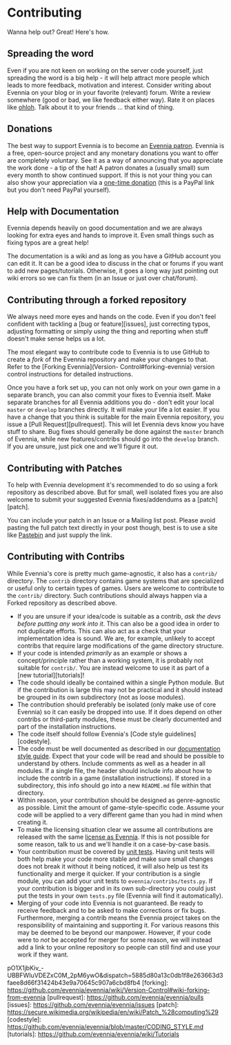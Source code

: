 # Contributing


Wanna help out? Great! Here's how.

## Spreading the word

Even if you are not keen on working on the server code yourself, just spreading the word is a big
help - it will help attract more people which leads to more feedback, motivation and interest.
Consider writing about Evennia on your blog or in your favorite (relevant) forum. Write a review
somewhere (good or bad, we like feedback either way). Rate it on places like [ohloh][ohloh]. Talk
about it to your friends ... that kind of thing.

## Donations

The best way to support Evennia is to become an [Evennia patron][patron]. Evennia is a free,
open-source project and any monetary donations you want to offer are completely voluntary. See it as
a way of announcing that you appreciate the work done - a tip of the hat! A patron donates a
(usually small) sum every month to show continued support.  If this is not your thing you can also
show your appreciation via a [one-time donation][donate] (this is a PayPal link but you don't need
PayPal yourself).

## Help with Documentation

Evennia depends heavily on good documentation and we are always looking for extra eyes and hands to
improve it. Even small things such as fixing typos are a great help!

The documentation is a wiki and as long as you have a GitHub account you can edit it. It can be a
good idea to discuss in the chat or forums if you want to add new pages/tutorials. Otherwise, it
goes a long way just pointing out wiki errors so we can fix them (in an Issue or just over
chat/forum).

## Contributing through a forked repository

We always need more eyes and hands on the code. Even if you don't feel confident with tackling a
[bug or feature][issues], just correcting typos, adjusting formatting or simply *using* the thing
and reporting when stuff doesn't make sense helps us a lot.

The most elegant way to contribute code to Evennia is to use GitHub to create a *fork* of the
Evennia repository and make your changes to that. Refer to the [Forking Evennia](Version-
Control#forking-evennia) version
control instructions for detailed instructions.

Once you have a fork set up, you can not only work on your own game in a separate branch, you can
also commit your fixes to Evennia itself. Make separate branches for all Evennia additions you do -
don't edit your local `master` or `develop` branches directly. It will make your life a lot easier.
If you have a change that you think is suitable for the main Evennia repository, you issue a [Pull
Request][pullrequest]. This will let Evennia devs know you have stuff to share. Bug fixes should
generally be done against the `master` branch of Evennia, while new features/contribs should go into
the `develop` branch. If you are unsure, just pick one and we'll figure it out.
 
## Contributing with Patches

To help with Evennia development it's recommended to do so using a fork repository as described
above. But for small, well isolated fixes you are also welcome to submit your suggested Evennia
fixes/addendums as a [patch][patch].

You can include your patch in an Issue or a Mailing list post. Please avoid pasting the full patch
text directly in your post though, best is to use a site like [Pastebin](http://pastebin.com/) and
just supply the link.

## Contributing with Contribs

While Evennia's core is pretty much game-agnostic, it also has a `contrib/` directory. The `contrib`
directory contains game systems that are specialized or useful only to certain types of games. Users
are welcome to contribute to the `contrib/` directory. Such contributions should always happen via a
Forked repository as described above.

* If you are unsure if your idea/code is suitable as a contrib, *ask the devs before putting any
work into it*. This can also be a good idea in order to not duplicate efforts. This can also act as
a check that your implementation idea is sound. We are, for example, unlikely to accept contribs
that require large modifications of the game directory structure.
* If your code is intended *primarily* as an example or shows a concept/principle rather than a
working system, it is probably not suitable for `contrib/`. You are instead welcome to use it as
part of a [new tutorial][tutorials]!
* The code should ideally be contained within a single Python module. But if the contribution is
large this may not be practical and it should instead be grouped in its own subdirectory (not as
loose modules).
* The contribution should preferably be isolated (only make use of core Evennia) so it can easily be
dropped into use. If it does depend on other contribs or third-party modules, these must be clearly
documented and part of the installation instructions.
* The code itself should follow Evennia's [Code style guidelines][codestyle].
* The code must be well documented as described in our [documentation style
guide](https://github.com/evennia/evennia/blob/master/CODING_STYLE.md#doc-strings). Expect that your
code will be read and should be possible to understand by others. Include comments as well as a
header in all modules. If a single file, the header should include info about how to include the
contrib in a game (installation instructions). If stored in a subdirectory, this info should go into
a new `README.md` file within that directory.
* Within reason, your contribution should be designed as genre-agnostic as possible. Limit the
amount of game-style-specific code. Assume your code will be applied to a very different game than
you had in mind when creating it.
* To make the licensing situation clear we assume all contributions are released with the same
[license as Evennia](./Licensing). If this is not possible for some reason, talk to us and we'll
handle it on a case-by-case basis.
* Your contribution must be covered by [unit tests](./Unit-Testing). Having unit tests will both help
make your code more stable and make sure small changes does not break it without it being noticed,
it will also help us test its functionality and merge it quicker. If your contribution is a single
module, you can add your unit tests to `evennia/contribs/tests.py`. If your contribution is bigger
and in its own sub-directory you could just put the tests in your own `tests.py` file (Evennia will
find it automatically).
* Merging of your code into Evennia is not guaranteed. Be ready to receive feedback and to be asked
to make corrections or fix bugs. Furthermore, merging a contrib means the Evennia project takes on
the responsibility of maintaining and supporting it. For various reasons this may be deemed to be
beyond our manpower. However, if your code were to *not* be accepted for merger for some reason, we
will instead add a link to your online repository so people can still find and use your work if they
want.

[ohloh]: http://www.ohloh.net/p/evennia
[patron]: https://www.patreon.com/griatch
[donate]: https://www.paypal.com/en/cgi-bin/webscr?cmd=_flow&SESSION=TWy_epDPSWqNr4UJCOtVWxl-
pO1X1jbKiv_-
UBBFWIuVDEZxC0M_2pM6ywO&dispatch=5885d80a13c0db1f8e263663d3faee8d66f31424b43e9a70645c907a6cbd8fb4
[forking]: https://github.com/evennia/evennia/wiki/Version-Control#wiki-forking-from-evennia
[pullrequest]: https://github.com/evennia/evennia/pulls
[issues]: https://github.com/evennia/evennia/issues
[patch]: https://secure.wikimedia.org/wikipedia/en/wiki/Patch_%28computing%29
[codestyle]: https://github.com/evennia/evennia/blob/master/CODING_STYLE.md
[tutorials]: https://github.com/evennia/evennia/wiki/Tutorials
